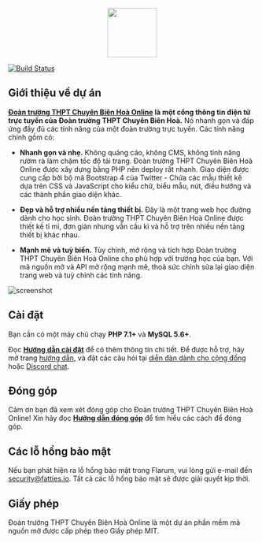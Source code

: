 <p align="center"><img src="https://raw.githubusercontent.com/FattiesSoftware/doantruong-cbh-beta-final/master/logo.png" height="100"></p>

<p align="center">

<a href="https://app.buddy.works/duongtunganh2111/doantruong-cbh-beta-final/pipelines/pipeline/246032"><img src="https://app.buddy.works/duongtunganh2111/doantruong-cbh-beta-final/pipelines/pipeline/246032/badge.svg?token=2e0813dbe17bf3d9cb39c14bd1503a57a10e9f2bc5a6049c70bfd9e5cbb67072" alt="Build Status"></a>
</p>



## Giới thiệu về dự án

**[Đoàn trường THPT Chuyên Biên Hoà Online](https://youth.cbh.edu.vn/) là một cổng thông tin điện tử trực tuyến của Đoàn trường THPT Chuyên Biên Hoà.** Nó nhanh gọn và đáp ứng đầy đủ các tính năng của một đoàn trường trực tuyến. Các tính năng chính gồm có:

* **Nhanh gọn và nhẹ.** Không quảng cáo, không CMS, không tính năng rườm rà làm chậm tốc độ tải trang. Đoàn trường THPT Chuyên Biên Hoà Online được xây dựng bằng PHP nên deploy rất nhanh. Giao diện được cung cấp bởi bộ mã Bootstrap 4 của Twitter - Chứa các mẫu thiết kế dựa trên CSS và JavaScript cho kiểu chữ, biểu mẫu, nút, điều hướng và các thành phần giao diện khác.

* **Đẹp và hỗ trợ nhiều nền tảng thiết bị.** Đây là một trang web học đường dành cho học sinh. Đoàn trường THPT Chuyên Biên Hoà Online được thiết kế tỉ mỉ, đơn giản nhưng vẫn cầu kì và hỗ trợ trên nhiều nền tảng thiết bị khác nhau.

* **Mạnh mẽ và tuỳ biến.** Tùy chỉnh, mở rộng và tích hợp Đoàn trường THPT Chuyên Biên Hoà Online cho phù hợp với trường học của bạn. Với mã nguồn mở và API mở rộng mạnh mẽ, thoả sức chỉnh sửa lại giao diện trang web và tuỳ chỉnh các tính năng.

![screenshot](https://raw.githubusercontent.com/FattiesSoftware/doantruong-cbh-beta-final/17dc6f8eb814df31e45f74fe2711f39b1c44dc5e/doantruong.png)

## Cài đặt

Bạn cần có một máy chủ chạy **PHP 7.1+** và **MySQL 5.6+**.

Đọc **[Hướng dẫn cài đặt](https://youth.fatties.io/docs/install.html)** để có thêm thông tin chi tiết. Để được hỗ trợ, hãy mở trang [hướng dẫn](https://youth.fatties.io/docs/), và đặt các câu hỏi tại [diễn đàn dành cho cộng đồng](https://discuss.fatties.io/) hoặc [Discord chat](https://fatties.io/discord/).

## Đóng góp

Cảm ơn bạn đã xem xét đóng góp cho Đoàn trường THPT Chuyên Biên Hoà Online! Xin hãy đọc **[Hướng dẫn đóng góp](https://youth.fatties.io/docs/contributing.html)** để tìm hiểu các cách để đóng góp.

## Các lỗ hổng bảo mật

Nếu bạn phát hiện ra lỗ hổng bảo mật trong Flarum, vui lòng gửi e-mail đến [security@fatties.io](mailto:security@fatties.io). Tất cả các lỗ hổng bảo mật sẽ được giải quyết kịp thời.

## Giấy phép

Đoàn trường THPT Chuyên Biên Hoà Online là một dự án phần mềm mã nguồn mở được cấp phép theo Giấy phép MIT.

